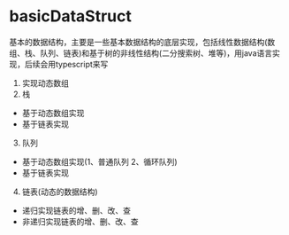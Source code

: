 # basicDataStruct
基本的数据结构，主要是一些基本数据结构的底层实现，包括线性数据结构(数组、栈、队列、链表)和基于树的非线性结构(二分搜索树、堆等)，用java语言实现，后续会用typescript来写
1. 实现动态数组
2. 栈

-  基于动态数组实现
- 基于链表实现

3. 队列

-  基于动态数组实现(1、普通队列   2、循环队列)
- 基于链表实现

4. 链表(动态的数据结构)

- 递归实现链表的增、删、改、查
- 非递归实现链表的增、删、改、查